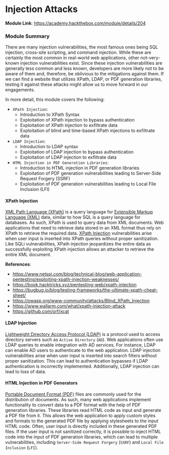 # Injection Attacks

**Module Link**: https://academy.hackthebox.com/module/details/204

### Module Summary

There are many injection vulnerabilities, the most famous ones being  SQL injection, cross-site scripting, and command injection. While these  are certainly the most common in real-world web applications, other  not-very-known injection vulnerabilities exist. Since these injection  vulnerabilities are generally less common and less known, developers are more likely not to be aware of them and, therefore, be oblivious to the mitigations against them. If we can find a website that utilizes XPath, LDAP, or PDF generation libraries, testing it against these attacks  might allow us to move forward in our engagements.

In more detail, this module covers the following:

- `XPath Injection`:
  - Introduction to XPath Syntax
  - Exploitation of XPath injection to bypass authentication
  - Exploitation of XPath injection to exfiltrate data
  - Exploitation of blind and time-based XPath injections to exfiltrate data
- `LDAP Injection`:
  - Introduction to LDAP syntax
  - Exploitation of LDAP injection to bypass authentication
  - Exploitation of LDAP injection to exfiltrate data
- `HTML Injection in PDF Generation Libraries`:
  - Introduction to HTML injection in PDF generation libraries
  - Exploitation of PDF generation vulnerabilities leading to Server-Side Request Forgery (SSRF)
  - Exploitation of PDF generation vulnerabilities leading to Local File Inclusion (LFI)

#### XPath Injection

[XML Path Language (XPath)](https://www.w3.org/TR/xpath-3/) is a query language for [Extensible Markup Language (XML)](https://datatracker.ietf.org/doc/html/rfc5364) data, similar to how SQL is a query language for databases. As such,  XPath is used to query data from XML documents. Web applications that  need to retrieve data stored in an XML format thus rely on XPath to  retrieve the required data. [XPath Injection](https://owasp.org/www-community/attacks/XPATH_Injection) vulnerabilities arise when user input is inserted into XPath queries  without proper sanitization. Like SQLi vulnerabilities, XPath injection  jeopardizes the entire data as successfully exploiting XPath injection  allows an attacker to retrieve the entire XML document.

**References**:

- https://www.netspi.com/blog/technical-blog/web-application-pentesting/exploiting-xpath-injection-weaknesses/
- https://book.hacktricks.xyz/pentesting-web/xpath-injection
- https://bugbug.io/blog/testing-frameworks/the-ultimate-xpath-cheat-sheet/
- https://owasp.org/www-community/attacks/Blind_XPath_Injection
- https://www.wallarm.com/what/xpath-injection-attack
- https://github.com/orf/xcat

#### LDAP Injection

[Lightweight Directory Access Protocol (LDAP)](https://www.rfc-editor.org/rfc/rfc4511) is a protocol used to access directory servers such as `Active Directory` (`AD`). Web applications often use LDAP queries to enable integration with AD  services. For instance, LDAP can enable AD users to authenticate to the  web application. LDAP injection vulnerabilities arise when user input is inserted into search filters without proper sanitization. This can lead to authentication bypasses if LDAP authentication is incorrectly  implemented. Additionally, LDAP injection can lead to loss of data.

#### HTML Injection in PDF Generators

[Portable Document Format (PDF)](https://www.pdfa.org/resource/iso-32000-pdf/) files are commonly used for the distribution of documents. As such,  many web applications implement functionality to convert data to a PDF  format with the help of PDF generation libraries. These libraries read  HTML code as input and generate a PDF file from it. This allows the web  application to apply custom styles and formats to the generated PDF file by applying stylesheets to the input HTML code. Often, user input is  directly included in these generated PDF files. If the user input is not sanitized correctly, it is possible to inject HTML code into the input  of PDF generation libraries, which can lead to multiple vulnerabilities, including `Server-Side Request Forgery` (`SSRF`) and `Local File Inclusion` (`LFI`).